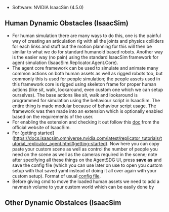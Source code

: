 - Software: NVIDIA IsaacSim (4.5.0)
  
## Human Dynamic Obstacles (IsaacSim)

- For human simulation there are many ways to do this, one is the painful way of creating an articulation rig with all the joints and physics colliders for each links and stuff but the motion planning for this will then be similar to what we do for standard humanoid based robots. Another way is the easier way (no pain) using the standard IsaacSim framework for agent simulation (IsaacSim.Replicator.Agent.Core).
- The agent core framework can be used to simulate and animate many common actions on both human assets as well as rigged robots too, but commonly this is used for people simulation; the people assets used in this framework core is rigged using skeleton frame for proper human actions (like sit, walk, lookaround, even custom one which we can setup ourselves). The base actions like sit, walk and lookaround is programmed for simulation using the behaviour script in IsaacSim. The entire thing is made modular because of behaviour script usage. The framework was then made into an extension which is optionally enabled based on the requirements of the user.
- For enabling the extension and checking it out follow this [doc](https://docs.isaacsim.omniverse.nvidia.com/latest/replicator_tutorials/tutorial_replicator_agent.html#enable-isaacsim-replicator-agent) from the official website of IsaacSim.
- For (getting started](https://docs.isaacsim.omniverse.nvidia.com/latest/replicator_tutorials/tutorial_replicator_agent.html#getting-started). Now here you can copy paste your custom scene as well as control the number of people you need on the scene as well as the cameras required in the scene; note after specifying all these things on the AgentSDG UI, press **save as** and save the config file (which you can use later on use to open you custom setup with that saved yaml instead of doing it all over again with your custom setup). Format of usual [config file](https://docs.isaacsim.omniverse.nvidia.com/latest/replicator_tutorials/tutorial_replicator_agent.html#configuration-file).
- Before giving cmd to move the loaded human assets we need to add a navmesh volume to your custom world which can be easily done by 


## Other Dynamic Obstalces (IsaacSim
